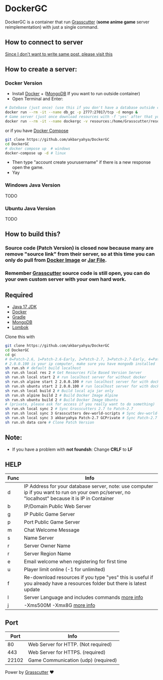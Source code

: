 # DockerGC
DockerGC is a container that run [Grasscutter](https://github.com/Melledy/Grasscutter) (**some anime game** server reimplementation) with just a single command.<br>
## How to connect to server
[Since I don't want to write same post, please visit this](https://game.yuuki.me/posts/how-connect)
## How to create a server:
### Docker Version
- Install [Docker](https://docs.docker.com/engine/install/) + ([MongoDB](https://www.mongodb.com/try/download/community) If you want to run outside container)
- Open Terminal and Enter:
```sh
# Datebase (just once) (use this if you don't have a database outside container or want to use between containers)
docker run --rm -it --name db_gc -p 2777:27017/tcp -d mongo &
# Game server (just once download resources with -f 'yes' after that you can set -f 'no') (remember replace 2.0.0.100 with your pc's ip and don't use "localhost" this is important)
docker run --rm -it --name dockergc -v resources:/home/Grasscutter/resources -p 22102:22102/udp -p 443:443/tcp siakbary/dockergc:alpine-Patch-2.7 -d 'mongodb://2.0.0.100:2777' -b '2.0.0.100' -g '2.0.0.100' -f 'yes'
```
or if you have [Docker Compose](https://docs.docker.com/compose/install/)
```sh
git clone https://github.com/akbaryahya/DockerGC
cd DockerGC
# docker compose up  # windows
docker-compose up -d # linux
```
- Then type "account create yourusername" if there is a new response open the game.
- Yay

### Windows Java Version

TODO

### Ubuntu Java Version

TODO

## How to build this? 
### Source code (Patch Version) is closed now because many are remove "source link" from their server, so at this time you can only do pull from [Docker Image](https://hub.docker.com/r/siakbary/dockergc/tags) or [Jar File](https://nightly.link/akbaryahya/DockerGC/workflows/DockerGC_alpine_2.7/main/DockerGC.zip).
### Remember [Grasscutter](https://github.com/Melledy/Grasscutter) source code is still open, you can do your own custom server with your own hard work.
## Required
- [Java 17 JDK](https://adoptium.net/temurin/releases) 
- [Docker](https://docs.docker.com/engine/install/)
- [Gradle](https://gradle.org/install/)
- [MongoDB](https://www.mongodb.com/try/download/community)
- [Lombok](https://stackoverflow.com/questions/67899014/vs-code-did-not-recognize-lombok)

Clone this with
```sh
git clone https://github.com/akbaryahya/DockerGC
cd DockerGC
cd gc
# 0=Patch-2.6, 1=Patch-2.6-Early, 2=Patch-2.7, 3=Patch-2.7-Early, 4=Patch-2.8
# 2.0.0.100 is your ip computer, make sure you have mongodb installed
sh run.sh # default build localhost
sh run.sh local res 2 # Get Resources File Based Version Server
sh run.sh local start 2 # run localhost server for without docker
sh run.sh alpine start 2 2.0.0.100 # run localhost server for with docker alpine
sh run.sh ubuntu start 2 2.0.0.100 # run localhost server for with docker ubuntu
sh run.sh local build 2 # Build local aja jar only
sh run.sh alpine build 2 # Build Docker Image Alpine
sh run.sh ubuntu build 2 # Build Docker Image Ubuntu
# (private, please ask for access if you really want to do something)
sh run.sh local sync 2 # Sync Grasscutters 2.7 to Patch-2.7
sh run.sh local sync 3 Grasscutters dev-world-scripts # Sync dev-world-scripts to Patch-2.7-Early
sh run.sh local sync 3 akbaryahya Patch-2.7 GCPrivate # Sync Patch-2.7 to Patch-2.7-Early
sh run.sh data core # Clone Patch Version
```
## Note:
* If you have a problem with **not foundsh**: Change **CRLF** to **LF**

## HELP
| Func | Info |
| ------ | ------ |
| d | IP Address for your database server, note: use computer ip if you want to run on your own pc/server, no "localhost" because it is IP in Container |
| b | IP/Domain Public Web Server |
| g | IP Public Game Server |
| p | Port Public Game Server |
| m | Chat Welcome Message |
| s | Name Server |
| r | Server Owner Name |
| r | Server Region Name |
| e | Email welcome when registering for first time |
| u | Player limit online (-1 for unlimited) |
| f | Re-download resources if you type "yes" this is useful if you already have a resources folder but there is latest update |
| l | Server Language and includes commands [more info](https://github.com/Grasscutters/Grasscutter/tree/development/src/main/resources/languages) |
| j | -Xms500M -Xmx8G [more info](https://www.baeldung.com/ops/docker-jvm-heap-size) |

## Port
| Port | Info |
| ------ | ------ |
| 80 | Web Server for HTTP. (Not required) |
| 443 | Web Server for HTTPS. (required) |
| 22102 | Game Communication (udp) (required) |

Power by [Grasscutter](https://github.com/Melledy/Grasscutter) ❤️
